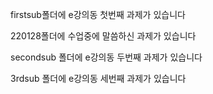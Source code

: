 firstsub폴더에 e강의동 첫번째 과제가 있습니다


220128폴더에 수업중에 말씀하신 과제가 있습니다


secondsub 폴더에 e강의동 두번째 과제가 있습니다

3rdsub 폴더에 e강의동 세번째 과제가 있습니다
